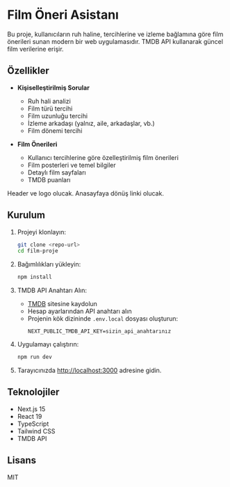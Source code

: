# Film Öneri Asistanı 

Bu proje, kullanıcıların ruh haline, tercihlerine ve izleme bağlamına göre film önerileri sunan modern bir web uygulamasıdır. TMDB API kullanarak güncel film verilerine erişir.

## Özellikler

- **Kişiselleştirilmiş Sorular**
  - Ruh hali analizi
  - Film türü tercihi
  - Film uzunluğu tercihi
  - İzleme arkadaşı (yalnız, aile, arkadaşlar, vb.)
  - Film dönemi tercihi

- **Film Önerileri**
  - Kullanıcı tercihlerine göre özelleştirilmiş film önerileri
  - Film posterleri ve temel bilgiler
  - Detaylı film sayfaları
  - TMDB puanları


Header ve logo olucak. Anasayfaya dönüş linki olucak.


## Kurulum

1. Projeyi klonlayın:
   ```bash
   git clone <repo-url>
   cd film-proje
   ```

2. Bağımlılıkları yükleyin:
   ```bash
   npm install
   ```

3. TMDB API Anahtarı Alın:
   - [TMDB](https://www.themoviedb.org/) sitesine kaydolun
   - Hesap ayarlarından API anahtarı alın
   - Projenin kök dizininde `.env.local` dosyası oluşturun:
     ```
     NEXT_PUBLIC_TMDB_API_KEY=sizin_api_anahtarınız
     ```

4. Uygulamayı çalıştırın:
   ```bash
   npm run dev
   ```

5. Tarayıcınızda [http://localhost:3000](http://localhost:3000) adresine gidin.

## Teknolojiler

- Next.js 15
- React 19
- TypeScript
- Tailwind CSS
- TMDB API

## Lisans

MIT

